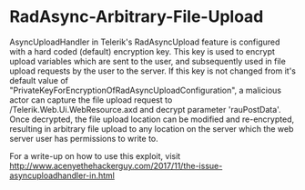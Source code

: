 # RadAsync-Arbitrary-File-Upload
AsyncUploadHandler in Telerik's RadAsyncUpload feature is configured with a hard coded (default) encryption key. This key is used to encrypt upload variables which are sent to the user, and subsequently used in file upload requests by the user to the server. If this key is not changed from it's default value of "PrivateKeyForEncryptionOfRadAsyncUploadConfiguration", a malicious actor can capture the file upload request to /Telerik.Web.Ui.WebResource.axd and decrypt parameter 'rauPostData'. Once decrypted, the file upload location can be modified and re-encrypted, resulting in arbitrary file upload to any location on the server which the web server user has permissions to write to.

For a write-up on how to use this exploit, visit http://www.acenyethehackerguy.com/2017/11/the-issue-asyncuploadhandler-in.html
